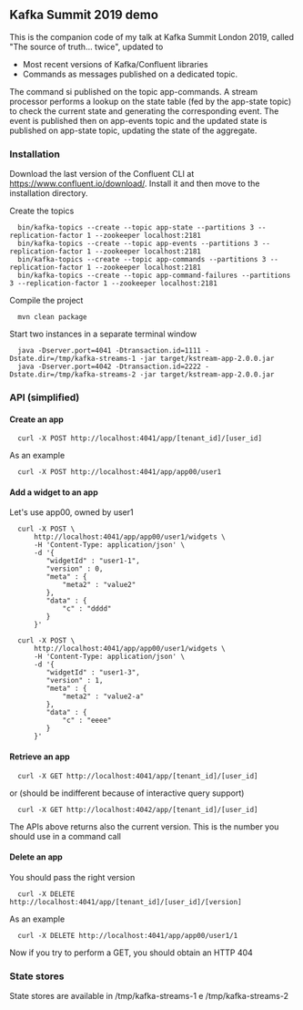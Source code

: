 ## Kafka Summit 2019 demo

This is the companion code of my talk at Kafka Summit London 2019, called "The source of truth... twice", updated to
- Most recent versions of Kafka/Confluent libraries
- Commands as messages published on a dedicated topic.

The command si published on the topic app-commands. A stream processor performs a lookup on the state table (fed by the app-state topic) to check the current state and generating the corresponding event. The event is published then on app-events topic and the updated state is published on app-state topic, updating the state of the aggregate.

### Installation

Download the last version of the Confluent CLI at https://www.confluent.io/download/. 
Install it and then move to the installation directory. 

Create the topics

      bin/kafka-topics --create --topic app-state --partitions 3 --replication-factor 1 --zookeeper localhost:2181
      bin/kafka-topics --create --topic app-events --partitions 3 --replication-factor 1 --zookeeper localhost:2181
      bin/kafka-topics --create --topic app-commands --partitions 3 --replication-factor 1 --zookeeper localhost:2181
      bin/kafka-topics --create --topic app-command-failures --partitions 3 --replication-factor 1 --zookeeper localhost:2181

Compile the project

      mvn clean package
             
Start two instances in a separate terminal window

      java -Dserver.port=4041 -Dtransaction.id=1111 -Dstate.dir=/tmp/kafka-streams-1 -jar target/kstream-app-2.0.0.jar
      java -Dserver.port=4042 -Dtransaction.id=2222 -Dstate.dir=/tmp/kafka-streams-2 -jar target/kstream-app-2.0.0.jar
      
### API (simplified)
            
#### Create an app
            
      curl -X POST http://localhost:4041/app/[tenant_id]/[user_id]

As an example

      curl -X POST http://localhost:4041/app/app00/user1

#### Add a widget to an app
           
Let's use app00, owned by user1

      curl -X POST \
          http://localhost:4041/app/app00/user1/widgets \
          -H 'Content-Type: application/json' \
          -d '{
	         "widgetId" : "user1-1",
	         "version" : 0,
	         "meta" : {
		         "meta2" : "value2"	
	         },
	         "data" : {
		         "c" : "dddd"
	         }
          }'

      curl -X POST \
          http://localhost:4041/app/app00/user1/widgets \
          -H 'Content-Type: application/json' \
          -d '{
	         "widgetId" : "user1-3",
	         "version" : 1,
	         "meta" : {
		         "meta2" : "value2-a"	
	         },
	         "data" : {
		         "c" : "eeee"
	         }
          }'

#### Retrieve an app

      curl -X GET http://localhost:4041/app/[tenant_id]/[user_id]
      
or (should be indifferent because of interactive query support)

      curl -X GET http://localhost:4042/app/[tenant_id]/[user_id]

The APIs above returns also the current version. This is the number you should use in a command call

#### Delete an app

You should pass the right version

      curl -X DELETE http://localhost:4041/app/[tenant_id]/[user_id]/[version]

As an example

      curl -X DELETE http://localhost:4041/app/app00/user1/1

Now if you try to perform a GET, you should obtain an HTTP 404

### State stores
      
State stores are available in /tmp/kafka-streams-1 e /tmp/kafka-streams-2
